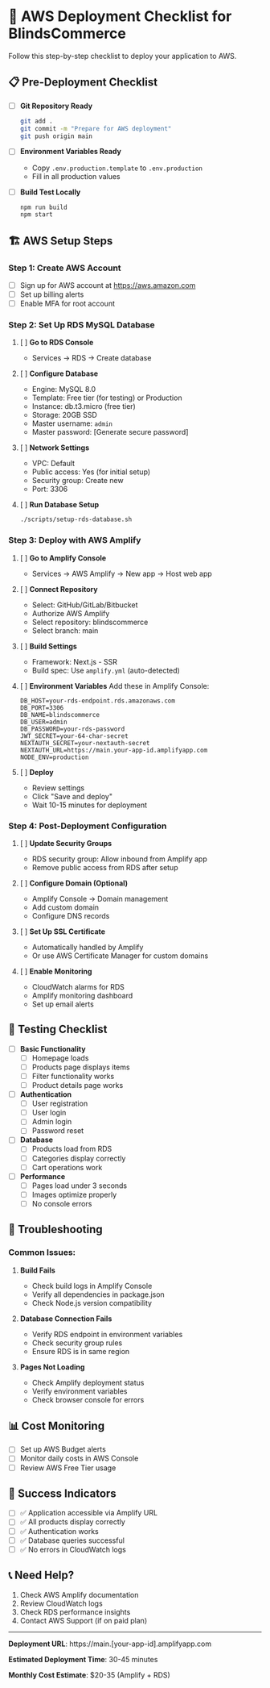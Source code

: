 # 🚀 AWS Deployment Checklist for BlindsCommerce

Follow this step-by-step checklist to deploy your application to AWS.

## 📋 Pre-Deployment Checklist

- [ ] **Git Repository Ready**
  ```bash
  git add .
  git commit -m "Prepare for AWS deployment"
  git push origin main
  ```

- [ ] **Environment Variables Ready**
  - Copy `.env.production.template` to `.env.production`
  - Fill in all production values

- [ ] **Build Test Locally**
  ```bash
  npm run build
  npm start
  ```

## 🏗️ AWS Setup Steps

### Step 1: Create AWS Account
- [ ] Sign up for AWS account at https://aws.amazon.com
- [ ] Set up billing alerts
- [ ] Enable MFA for root account

### Step 2: Set Up RDS MySQL Database

1. [ ] **Go to RDS Console**
   - Services → RDS → Create database

2. [ ] **Configure Database**
   - Engine: MySQL 8.0
   - Template: Free tier (for testing) or Production
   - Instance: db.t3.micro (free tier)
   - Storage: 20GB SSD
   - Master username: `admin`
   - Master password: [Generate secure password]

3. [ ] **Network Settings**
   - VPC: Default
   - Public access: Yes (for initial setup)
   - Security group: Create new
   - Port: 3306

4. [ ] **Run Database Setup**
   ```bash
   ./scripts/setup-rds-database.sh
   ```

### Step 3: Deploy with AWS Amplify

1. [ ] **Go to Amplify Console**
   - Services → AWS Amplify → New app → Host web app

2. [ ] **Connect Repository**
   - Select: GitHub/GitLab/Bitbucket
   - Authorize AWS Amplify
   - Select repository: blindscommerce
   - Select branch: main

3. [ ] **Build Settings**
   - Framework: Next.js - SSR
   - Build spec: Use `amplify.yml` (auto-detected)

4. [ ] **Environment Variables**
   Add these in Amplify Console:
   ```
   DB_HOST=your-rds-endpoint.rds.amazonaws.com
   DB_PORT=3306
   DB_NAME=blindscommerce
   DB_USER=admin
   DB_PASSWORD=your-rds-password
   JWT_SECRET=your-64-char-secret
   NEXTAUTH_SECRET=your-nextauth-secret
   NEXTAUTH_URL=https://main.your-app-id.amplifyapp.com
   NODE_ENV=production
   ```

5. [ ] **Deploy**
   - Review settings
   - Click "Save and deploy"
   - Wait 10-15 minutes for deployment

### Step 4: Post-Deployment Configuration

1. [ ] **Update Security Groups**
   - RDS security group: Allow inbound from Amplify app
   - Remove public access from RDS after setup

2. [ ] **Configure Domain (Optional)**
   - Amplify Console → Domain management
   - Add custom domain
   - Configure DNS records

3. [ ] **Set Up SSL Certificate**
   - Automatically handled by Amplify
   - Or use AWS Certificate Manager for custom domains

4. [ ] **Enable Monitoring**
   - CloudWatch alarms for RDS
   - Amplify monitoring dashboard
   - Set up email alerts

## 🧪 Testing Checklist

- [ ] **Basic Functionality**
  - [ ] Homepage loads
  - [ ] Products page displays items
  - [ ] Filter functionality works
  - [ ] Product details page works

- [ ] **Authentication**
  - [ ] User registration
  - [ ] User login
  - [ ] Admin login
  - [ ] Password reset

- [ ] **Database**
  - [ ] Products load from RDS
  - [ ] Categories display correctly
  - [ ] Cart operations work

- [ ] **Performance**
  - [ ] Pages load under 3 seconds
  - [ ] Images optimize properly
  - [ ] No console errors

## 🔧 Troubleshooting

### Common Issues:

1. **Build Fails**
   - Check build logs in Amplify Console
   - Verify all dependencies in package.json
   - Check Node.js version compatibility

2. **Database Connection Fails**
   - Verify RDS endpoint in environment variables
   - Check security group rules
   - Ensure RDS is in same region

3. **Pages Not Loading**
   - Check Amplify deployment status
   - Verify environment variables
   - Check browser console for errors

## 📊 Cost Monitoring

- [ ] Set up AWS Budget alerts
- [ ] Monitor daily costs in AWS Console
- [ ] Review AWS Free Tier usage

## 🎉 Success Indicators

- [ ] ✅ Application accessible via Amplify URL
- [ ] ✅ All products display correctly
- [ ] ✅ Authentication works
- [ ] ✅ Database queries successful
- [ ] ✅ No errors in CloudWatch logs

## 📞 Need Help?

1. Check AWS Amplify documentation
2. Review CloudWatch logs
3. Check RDS performance insights
4. Contact AWS Support (if on paid plan)

---

**Deployment URL**: https://main.[your-app-id].amplifyapp.com

**Estimated Deployment Time**: 30-45 minutes

**Monthly Cost Estimate**: $20-35 (Amplify + RDS)